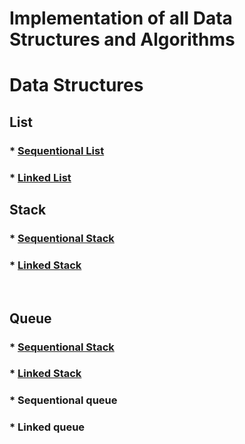 # Implementation of all Data Structures and Algorithms

# Data Structures 
## List

### * [Sequentional List](./ListArray.h)
### * [Linked List](./LinkedList.h)


## Stack
### * [Sequentional Stack](./StackArray.h)
### * [Linked Stack](./StackLinked.h)

<br>

## Queue
### * [Sequentional Stack](./StackArray.h)
### * [Linked Stack](./StackLinked.h)


### * Sequentional queue
### * Linked queue

